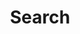 ---
title: Search
emoji: 🚀
colorFrom: pink
colorTo: blue
sdk: docker
pinned: false
license: mit
app_port: 8080
---